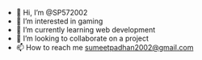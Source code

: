 - 👋 Hi, I’m @SP572002
- 👀 I’m interested in gaming
- 🌱 I’m currently learning web development
- 💞️ I’m looking to collaborate on a project
- 📫 How to reach me sumeetpadhan2002@gmail.com

<!---
SP572002/SP572002 is a ✨ special ✨ repository because its `README.md` (this file) appears on your GitHub profile.
You can click the Preview link to take a look at your changes.
--->
